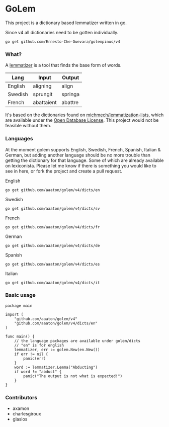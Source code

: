 # GoLem

This project is a dictionary based lemmatizer written in go. 

Since v4 all dictionaries need to be gotten individually.

```
go get github.com/Ernesto-Che-Guevara/golempinus/v4
```


### What?

A [lemmatizer](https://en.wikipedia.org/wiki/Lemmatisation) is a tool that finds the base form of words.

| Lang    | Input      | Output  |
| ------- | ---------- | ------- |
| English | aligning   | align   |
| Swedish | sprungit   | springa |
| French  | abattaient | abattre |

It's based on the dictionaries found on [michmech/lemmatization-lists](https://github.com/michmech/lemmatization-lists), which are available under the [Open Database License](https://opendatacommons.org/licenses/odbl/summary/). This project would not be feasible without them.

### Languages

At the moment golem supports English, Swedish, French, Spanish, Italian & German, but adding another language should be no more trouble than getting the dictionary for that language. Some of which are already available on lexiconista. Please let me know if there is something you would like to see in here, or fork the project and create a pull request.

English
```
go get github.com/aaaton/golem/v4/dicts/en
```

Swedish
```
go get github.com/aaaton/golem/v4/dicts/sv
```

French
```
go get github.com/aaaton/golem/v4/dicts/fr
```

German
```
go get github.com/aaaton/golem/v4/dicts/de
```

Spanish
```
go get github.com/aaaton/golem/v4/dicts/es
```

Italian
```
go get github.com/aaaton/golem/v4/dicts/it
```

### Basic usage

```golang
package main

import (
	"github.com/aaaton/golem/v4"
	"github.com/aaaton/golem/v4/dicts/en"
)

func main() {
	// the language packages are available under golem/dicts
	// "en" is for english
	lemmatizer, err := golem.New(en.New())
	if err != nil {
		panic(err)
	}
	word := lemmatizer.Lemma("Abducting")
	if word != "abduct" {
		panic("The output is not what is expected!")
	}
}
```

### Contributors

- axamon
- charlesgiroux
- glaslos
